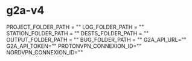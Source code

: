 # g2a-v4
PROJECT_FOLDER_PATH = ""
LOG_FOLDER_PATH = ""
STATION_FOLDER_PATH = ""
DESTS_FOLDER_PATH = ""
OUTPUT_FOLDER_PATH = ""
BUG_FOLDER_PATH = ""
G2A_API_URL=""
G2A_API_TOKEN=""
PROTONVPN_CONNEXION_ID=""
NORDVPN_CONNEXION_ID=""